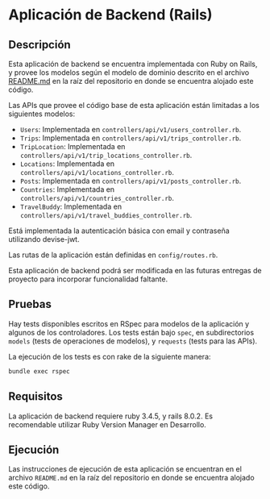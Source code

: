 # Aplicación de Backend (Rails)

## Descripción

Esta aplicación de backend se encuentra implementada con Ruby on Rails, y provee los modelos según el modelo de dominio descrito en el archivo [README.md](../README.md) en la raíz del repositorio en donde se encuentra alojado este código.

Las APIs que provee el código base de esta aplicación están limitadas a los siguientes modelos:

* `Users`: Implementada en `controllers/api/v1/users_controller.rb`.
* `Trips`: Implementada en `controllers/api/v1/trips_controller.rb`.
* `TripLocation`: Implementada en `controllers/api/v1/trip_locations_controller.rb`.
* `Locations`: Implementada en `controllers/api/v1/locations_controller.rb`.
* `Posts`: Implementada en `controllers/api/v1/posts_controller.rb`.
* `Countries`: Implementada en `controllers/api/v1/countries_controller.rb`.
* `TravelBuddy`: Implementada en `controllers/api/v1/travel_buddies_controller.rb`.

Está implementada la autenticación básica con email y contraseña utilizando devise-jwt.

Las rutas de la aplicación están definidas en `config/routes.rb`.

Esta aplicación de backend podrá ser modificada en las futuras entregas de proyecto para incorporar funcionalidad faltante.

## Pruebas

Hay tests disponibles escritos en RSpec para modelos de la aplicación y algunos de los controladores. Los tests están bajo `spec`, en subdirectorios `models` (tests de operaciones de modelos), y `requests` (tests para las APIs).

La ejecución de los tests es con rake de la siguiente manera:

```sh
bundle exec rspec
```

## Requisitos

La aplicación de backend requiere ruby 3.4.5, y rails 8.0.2. Es recomendable utilizar Ruby Version Manager en Desarrollo.

## Ejecución

Las instrucciones de ejecución de esta aplicación se encuentran en el archivo `README.md` en la raíz del repositorio en donde se encuentra alojado este código.
